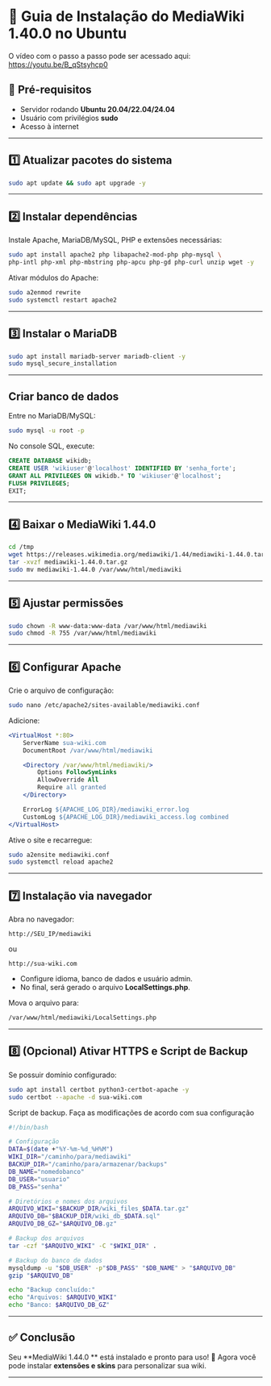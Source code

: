 # 📘 Guia de Instalação do MediaWiki 1.40.0 no Ubuntu

O vídeo com o passo a passo pode ser acessado aqui: https://youtu.be/B_qStsyhcp0

## 🔧 Pré-requisitos

* Servidor rodando **Ubuntu 20.04/22.04/24.04**
* Usuário com privilégios **sudo**
* Acesso à internet

---

## 1️⃣ Atualizar pacotes do sistema

```bash
sudo apt update && sudo apt upgrade -y
```

---

## 2️⃣ Instalar dependências

Instale Apache, MariaDB/MySQL, PHP e extensões necessárias:

```bash
sudo apt install apache2 php libapache2-mod-php php-mysql \
php-intl php-xml php-mbstring php-apcu php-gd php-curl unzip wget -y
```

Ativar módulos do Apache:

```bash
sudo a2enmod rewrite
sudo systemctl restart apache2
```

---

## 3️⃣ Instalar o MariaDB

```bash
sudo apt install mariadb-server mariadb-client -y
sudo mysql_secure_installation
```

---
##  Criar banco de dados

Entre no MariaDB/MySQL:

```bash
sudo mysql -u root -p
```

No console SQL, execute:

```sql
CREATE DATABASE wikidb;
CREATE USER 'wikiuser'@'localhost' IDENTIFIED BY 'senha_forte';
GRANT ALL PRIVILEGES ON wikidb.* TO 'wikiuser'@'localhost';
FLUSH PRIVILEGES;
EXIT;
```

---

## 4️⃣ Baixar o MediaWiki 1.44.0

```bash
cd /tmp
wget https://releases.wikimedia.org/mediawiki/1.44/mediawiki-1.44.0.tar.gz
tar -xvzf mediawiki-1.44.0.tar.gz
sudo mv mediawiki-1.44.0 /var/www/html/mediawiki
```

---

## 5️⃣ Ajustar permissões

```bash
sudo chown -R www-data:www-data /var/www/html/mediawiki
sudo chmod -R 755 /var/www/html/mediawiki
```

---

## 6️⃣ Configurar Apache

Crie o arquivo de configuração:

```bash
sudo nano /etc/apache2/sites-available/mediawiki.conf
```

Adicione:

```apache
<VirtualHost *:80>
    ServerName sua-wiki.com
    DocumentRoot /var/www/html/mediawiki

    <Directory /var/www/html/mediawiki/>
        Options FollowSymLinks
        AllowOverride All
        Require all granted
    </Directory>

    ErrorLog ${APACHE_LOG_DIR}/mediawiki_error.log
    CustomLog ${APACHE_LOG_DIR}/mediawiki_access.log combined
</VirtualHost>
```

Ative o site e recarregue:

```bash
sudo a2ensite mediawiki.conf
sudo systemctl reload apache2
```

---

## 7️⃣ Instalação via navegador

Abra no navegador:

```
http://SEU_IP/mediawiki
```

ou

```
http://sua-wiki.com
```

* Configure idioma, banco de dados e usuário admin.
* No final, será gerado o arquivo **LocalSettings.php**.

Mova o arquivo para:

```bash
/var/www/html/mediawiki/LocalSettings.php
```

---

## 8️⃣ (Opcional) Ativar HTTPS e Script de Backup

Se possuir domínio configurado:

```bash
sudo apt install certbot python3-certbot-apache -y
sudo certbot --apache -d sua-wiki.com
```
Script de backup. Faça as modificações de acordo com sua configuração
```bash
#!/bin/bash

# Configuração
DATA=$(date +"%Y-%m-%d_%H%M")
WIKI_DIR="/caminho/para/mediawiki"
BACKUP_DIR="/caminho/para/armazenar/backups"
DB_NAME="nomedobanco"
DB_USER="usuario"
DB_PASS="senha"

# Diretórios e nomes dos arquivos
ARQUIVO_WIKI="$BACKUP_DIR/wiki_files_$DATA.tar.gz"
ARQUIVO_DB="$BACKUP_DIR/wiki_db_$DATA.sql"
ARQUIVO_DB_GZ="$ARQUIVO_DB.gz"

# Backup dos arquivos
tar -czf "$ARQUIVO_WIKI" -C "$WIKI_DIR" .

# Backup do banco de dados
mysqldump -u "$DB_USER" -p"$DB_PASS" "$DB_NAME" > "$ARQUIVO_DB"
gzip "$ARQUIVO_DB"

echo "Backup concluído:"
echo "Arquivos: $ARQUIVO_WIKI"
echo "Banco: $ARQUIVO_DB_GZ"
```
---

## ✅ Conclusão

Seu **MediaWiki 1.44.0 ** está instalado e pronto para uso! 🎉
Agora você pode instalar **extensões e skins** para personalizar sua wiki.

---

